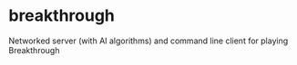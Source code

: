 # breakthrough
Networked server (with AI algorithms) and command line client for playing Breakthrough
 
